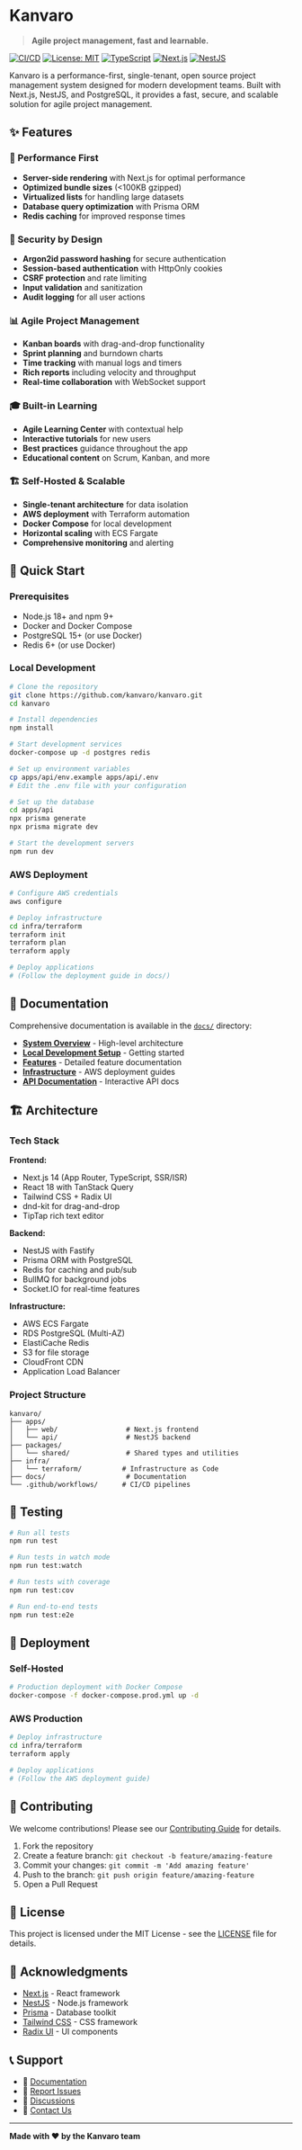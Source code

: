 # Kanvaro

> **Agile project management, fast and learnable.**

[![CI/CD](https://github.com/kanvaro/kanvaro/workflows/CI/CD%20Pipeline/badge.svg)](https://github.com/kanvaro/kanvaro/actions)
[![License: MIT](https://img.shields.io/badge/License-MIT-yellow.svg)](https://opensource.org/licenses/MIT)
[![TypeScript](https://img.shields.io/badge/TypeScript-007ACC?logo=typescript&logoColor=white)](https://www.typescriptlang.org/)
[![Next.js](https://img.shields.io/badge/Next.js-000000?logo=next.js&logoColor=white)](https://nextjs.org/)
[![NestJS](https://img.shields.io/badge/NestJS-E0234E?logo=nestjs&logoColor=white)](https://nestjs.com/)

Kanvaro is a performance-first, single-tenant, open source project management system designed for modern development teams. Built with Next.js, NestJS, and PostgreSQL, it provides a fast, secure, and scalable solution for agile project management.

## ✨ Features

### 🚀 Performance First
- **Server-side rendering** with Next.js for optimal performance
- **Optimized bundle sizes** (<100KB gzipped)
- **Virtualized lists** for handling large datasets
- **Database query optimization** with Prisma ORM
- **Redis caching** for improved response times

### 🔐 Security by Design
- **Argon2id password hashing** for secure authentication
- **Session-based authentication** with HttpOnly cookies
- **CSRF protection** and rate limiting
- **Input validation** and sanitization
- **Audit logging** for all user actions

### 📊 Agile Project Management
- **Kanban boards** with drag-and-drop functionality
- **Sprint planning** and burndown charts
- **Time tracking** with manual logs and timers
- **Rich reports** including velocity and throughput
- **Real-time collaboration** with WebSocket support

### 🎓 Built-in Learning
- **Agile Learning Center** with contextual help
- **Interactive tutorials** for new users
- **Best practices** guidance throughout the app
- **Educational content** on Scrum, Kanban, and more

### 🏗️ Self-Hosted & Scalable
- **Single-tenant architecture** for data isolation
- **AWS deployment** with Terraform automation
- **Docker Compose** for local development
- **Horizontal scaling** with ECS Fargate
- **Comprehensive monitoring** and alerting

## 🚀 Quick Start

### Prerequisites

- Node.js 18+ and npm 9+
- Docker and Docker Compose
- PostgreSQL 15+ (or use Docker)
- Redis 6+ (or use Docker)

### Local Development

```bash
# Clone the repository
git clone https://github.com/kanvaro/kanvaro.git
cd kanvaro

# Install dependencies
npm install

# Start development services
docker-compose up -d postgres redis

# Set up environment variables
cp apps/api/env.example apps/api/.env
# Edit the .env file with your configuration

# Set up the database
cd apps/api
npx prisma generate
npx prisma migrate dev

# Start the development servers
npm run dev
```

### AWS Deployment

```bash
# Configure AWS credentials
aws configure

# Deploy infrastructure
cd infra/terraform
terraform init
terraform plan
terraform apply

# Deploy applications
# (Follow the deployment guide in docs/)
```

## 📖 Documentation

Comprehensive documentation is available in the [`docs/`](./docs/) directory:

- **[System Overview](./docs/architecture/system-overview.md)** - High-level architecture
- **[Local Development Setup](./docs/developer/local-dev-setup.md)** - Getting started
- **[Features](./docs/features/)** - Detailed feature documentation
- **[Infrastructure](./docs/infra/)** - AWS deployment guides
- **[API Documentation](http://localhost:3001/api/docs)** - Interactive API docs

## 🏗️ Architecture

### Tech Stack

**Frontend:**
- Next.js 14 (App Router, TypeScript, SSR/ISR)
- React 18 with TanStack Query
- Tailwind CSS + Radix UI
- dnd-kit for drag-and-drop
- TipTap rich text editor

**Backend:**
- NestJS with Fastify
- Prisma ORM with PostgreSQL
- Redis for caching and pub/sub
- BullMQ for background jobs
- Socket.IO for real-time features

**Infrastructure:**
- AWS ECS Fargate
- RDS PostgreSQL (Multi-AZ)
- ElastiCache Redis
- S3 for file storage
- CloudFront CDN
- Application Load Balancer

### Project Structure

```
kanvaro/
├── apps/
│   ├── web/                 # Next.js frontend
│   └── api/                 # NestJS backend
├── packages/
│   └── shared/              # Shared types and utilities
├── infra/
│   └── terraform/          # Infrastructure as Code
├── docs/                    # Documentation
└── .github/workflows/      # CI/CD pipelines
```

## 🧪 Testing

```bash
# Run all tests
npm run test

# Run tests in watch mode
npm run test:watch

# Run tests with coverage
npm run test:cov

# Run end-to-end tests
npm run test:e2e
```

## 🚀 Deployment

### Self-Hosted

```bash
# Production deployment with Docker Compose
docker-compose -f docker-compose.prod.yml up -d
```

### AWS Production

```bash
# Deploy infrastructure
cd infra/terraform
terraform apply

# Deploy applications
# (Follow the AWS deployment guide)
```

## 🤝 Contributing

We welcome contributions! Please see our [Contributing Guide](./CONTRIBUTING.md) for details.

1. Fork the repository
2. Create a feature branch: `git checkout -b feature/amazing-feature`
3. Commit your changes: `git commit -m 'Add amazing feature'`
4. Push to the branch: `git push origin feature/amazing-feature`
5. Open a Pull Request

## 📄 License

This project is licensed under the MIT License - see the [LICENSE](./LICENSE) file for details.

## 🙏 Acknowledgments

- [Next.js](https://nextjs.org/) - React framework
- [NestJS](https://nestjs.com/) - Node.js framework
- [Prisma](https://www.prisma.io/) - Database toolkit
- [Tailwind CSS](https://tailwindcss.com/) - CSS framework
- [Radix UI](https://www.radix-ui.com/) - UI components

## 📞 Support

- 📖 [Documentation](./docs/)
- 🐛 [Report Issues](https://github.com/kanvaro/kanvaro/issues)
- 💬 [Discussions](https://github.com/kanvaro/kanvaro/discussions)
- 📧 [Contact Us](mailto:support@kanvaro.com)

---

**Made with ❤️ by the Kanvaro team**

